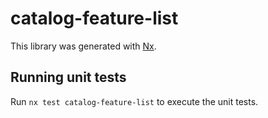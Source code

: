 # catalog-feature-list

This library was generated with [Nx](https://nx.dev).

## Running unit tests

Run `nx test catalog-feature-list` to execute the unit tests.
